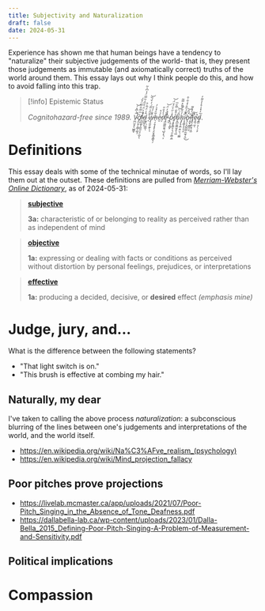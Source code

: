```yaml
---
title: Subjectivity and Naturalization
draft: false
date: 2024-05-31
---
```


Experience has shown me that human beings have a tendency to "naturalize" their subjective judgements of the world- that is, they present those judgements as immutable (and axiomatically correct) truths of the world around them. This essay lays out why I think people do this, and how to avoid falling into this trap.

> [!info] Epistemic Status
>
> *Cognitohazard-free since 1989. V̴̛̤̪̫͕̙̖̺̳̘̅̀͆̽́̚͝ơ̸̡̼͙̗͎̳̦̻̩͐̅̿͒̿̈́̌́̕ḭ̷̺͖̞̠̻̼͎̠̱̲̞̌̀͛̈́͒̅̒̃̿̈́̾͆͐̃̚ͅd̵̰̪̟̩̑̾̈́͂̀̊ ̷̨̣̞̣̹͖͖̌̆̃̉̅̎͗̒̌́̏͝ͅw̵̡̢͍̬̰̙͒̐́̒̌ͅͅh̵̖̣̗̱̩͓̙̖̙̬̥̳̝̳͓̗͂̑́̽͛̓è̷̮̾̊r̸͕̀̀̉̐̎ȩ̷̲͚̫̫̮͈̜̺̩͙̜͕̐͂̇̓̈́̕͝ ̴̯̮̏̍̉p̷̖̯͔͚̙̽̍̇̋̉̈́̌̈́͝r̸̨̹͙̬̥͇̥͎̜͈͕̳̯̼̉͒͋̿̌̅ǫ̴̪̫̰͚̫̝̬͉͖͆̂͑̀͝h̴̡̡̢̧̛̲̣͍̤͉̜͚̲̓̑̃̿̏̽̿̃i̷̧̧̻̩̩̦̘̯̽͂̓̃̐̔̍͋͒̚b̵̢̛̦̖͓̺̪̳̣̫̫̘͉̼̌̏̄͜͝í̵͙̼̟̫̳̱̣̮͑̒̽͌̕͘͘̕t̵̨̢̢̛̗͍͙̖͙̫̋͘̕͠ȩ̴̼̜̰̚ͅd̴̡̳̤͕̦̖͔̙̆̓̽̾̊̾̉͌̓͘.*

# Definitions

This essay deals with some of the technical minutae of words, so I'll lay them out at the outset. These definitions are pulled from [*Merriam-Webster's Online Dictionary*](https://merriam-webster.com/), as of 2024-05-31:

> [**subjective**](https://www.merriam-webster.com/dictionary/subjective)
>
> **3a:** characteristic of or belonging to reality as perceived rather than as independent of mind

> [**objective**](https://www.merriam-webster.com/dictionary/objective)
>
> **1a:** expressing or dealing with facts or conditions as perceived without distortion by personal feelings, prejudices, or interpretations

> [**effective**](https://www.merriam-webster.com/dictionary/effective)
>
> **1a:** producing a decided, decisive, or **desired** effect *(emphasis mine)*

# Judge, jury, and...

What is the difference between the following statements?

* "That light switch is on."
* "This brush is effective at combing my hair."

## Naturally, my dear

I've taken to calling the above process *naturalization*: a subconscious blurring of the lines between one's judgements and interpretations of the world, and the world itself.

* https://en.wikipedia.org/wiki/Na%C3%AFve_realism_(psychology)
* https://en.wikipedia.org/wiki/Mind_projection_fallacy

## Poor pitches prove projections

* https://livelab.mcmaster.ca/app/uploads/2021/07/Poor-Pitch_Singing_in_the_Absence_of_Tone_Deafness.pdf
* https://dallabella-lab.ca/wp-content/uploads/2023/01/Dalla-Bella_2015_Defining-Poor-Pitch-Singing-A-Problem-of-Measurement-and-Sensitivity.pdf

## Political implications

# Compassion
